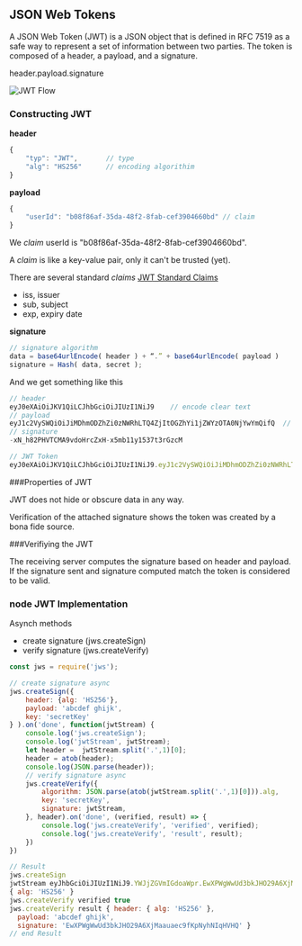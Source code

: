 ## JSON Web Tokens

A JSON Web Token (JWT) is a JSON object that is defined in RFC 7519 as a safe way to represent a set of information between two parties. The token is composed of a header, a payload, and a signature.

header.payload.signature

![JWT Flow](https://cdn-images-1.medium.com/max/880/1*SSXUQJ1dWjiUrDoKaaiGLA.png)

### Constructing JWT

**header**
```javascript
{
    "typ": "JWT",       // type
    "alg": "HS256"      // encoding algorithim
}
```

**payload**
```javascript
{
    "userId": "b08f86af-35da-48f2-8fab-cef3904660bd" // claim
}
```

We *claim* userId is "b08f86af-35da-48f2-8fab-cef3904660bd".

A *claim* is like a key-value pair, only it can't be trusted (yet).

There are several standard *claims* [JWT Standard Claims](https://en.wikipedia.org/wiki/JSON_Web_Token#Standard_fields)
 - iss, issuer
 - sub, subject
 - exp, expiry date

**signature**
```javascript
// signature algorithm
data = base64urlEncode( header ) + “.” + base64urlEncode( payload )
signature = Hash( data, secret );
```

And we get something like this

```javascript
// header
eyJ0eXAiOiJKV1QiLCJhbGciOiJIUzI1NiJ9    // encode clear text
// payload
eyJ1c2VySWQiOiJiMDhmODZhZi0zNWRhLTQ4ZjItOGZhYi1jZWYzOTA0NjYwYmQifQ  // encoded clear text
// signature
-xN_h82PHVTCMA9vdoHrcZxH-x5mb11y1537t3rGzcM

// JWT Token
eyJ0eXAiOiJKV1QiLCJhbGciOiJIUzI1NiJ9.eyJ1c2VySWQiOiJiMDhmODZhZi0zNWRhLTQ4ZjItOGZhYi1jZWYzOTA0NjYwYmQifQ.-xN_h82PHVTCMA9vdoHrcZxH-x5mb11y1537t3rGzcM
```

###Properties of JWT

JWT does not hide or obscure data in any way.

Verification of the attached signature shows the token was created by a bona fide source.

###Verifiying the JWT

The receiving server computes the signature based on header and payload. If the signature sent and signature computed match the token is considered to be valid. 

### node JWT Implementation

Asynch methods
 - create signature (jws.createSign)
 - verify signature (jws.createVerify)

```javascript
const jws = require('jws');

// create signature async
jws.createSign({
    header: {alg: 'HS256'},
    payload: 'abcdef ghijk',
    key: 'secretKey'
} ).on('done', function(jwtStream) {
    console.log('jws.createSign');
    console.log('jwtStream', jwtStream);
    let header =  jwtStream.split('.',1)[0];
    header = atob(header);
    console.log(JSON.parse(header));
    // verify signature async
    jws.createVerify({
        algorithm: JSON.parse(atob(jwtStream.split('.',1)[0])).alg,  
        key: 'secretKey',
        signature: jwtStream,
    }, header).on('done', (verified, result) => {
        console.log('jws.createVerify', 'verified', verified);
        console.log('jws.createVerify', 'result', result);
    })
})

// Result
jws.createSign
jwtStream eyJhbGciOiJIUzI1NiJ9.YWJjZGVmIGdoaWpr.EwXPWgWwUd3bkJHO29A6XjMaauaec9fKpNyhNIqHVHQ
{ alg: 'HS256' }
jws.createVerify verified true
jws.createVerify result { header: { alg: 'HS256' },
  payload: 'abcdef ghijk',
  signature: 'EwXPWgWwUd3bkJHO29A6XjMaauaec9fKpNyhNIqHVHQ' }
// end Result
```













